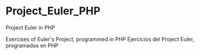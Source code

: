 # Project_Euler_PHP
Project Euler in PHP

Exercises of Euler's Project, programmed in PHP
Ejercicios del Project Euler, programados en PHP
